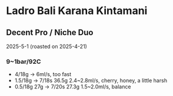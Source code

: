 # Ladro Bali Karana Kintamani

## Decent Pro / Niche Duo

2025-5-1 (roasted on 2025-4-21)

### 9~1bar/92C

- 4/18g -> 6ml/s, too fast
- 1.5/18g -> 7/18s 36.5g 2.4\~2.8ml/s, cherry, honey, a little harsh
- 0.5/18g 27g -> 7/20s 27.3g 1.5\~2.0ml/s, balance
